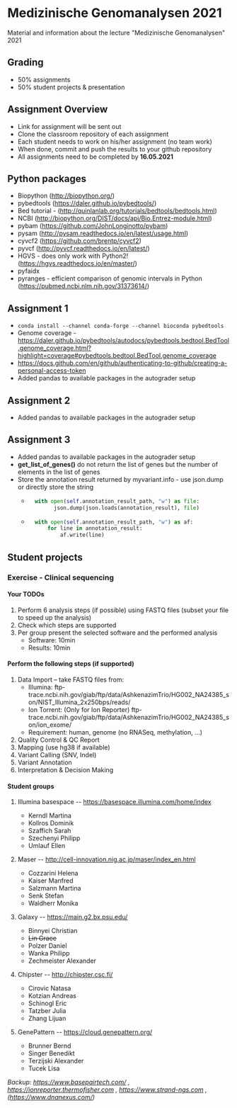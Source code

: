 # Medizinische Genomanalysen 2021
Material and information about the lecture "Medizinische Genomanalysen" 2021


## Grading
* 50% assignments
* 50% student projects & presentation

## Assignment Overview
* Link for assignment will be sent out
* Clone the classroom repository of each assignment
* Each student needs to work on his/her assignment (no team work)
* When done, commit and push the results to your github repository
* All assignments need to be completed by **16.05.2021**

## Python packages
* Biopython (http://biopython.org/)
* pybedtools (https://daler.github.io/pybedtools/)
* Bed tutorial - (http://quinlanlab.org/tutorials/bedtools/bedtools.html)
* NCBI (http://biopython.org/DIST/docs/api/Bio.Entrez-module.html)
* pybam (https://github.com/JohnLonginotto/pybam)
* pysam (http://pysam.readthedocs.io/en/latest/usage.html)
* cyvcf2 (https://github.com/brentp/cyvcf2)
* pyvcf (http://pyvcf.readthedocs.io/en/latest/)
* HGVS - does only work with Python2! (https://hgvs.readthedocs.io/en/master/)
* pyfaidx
* pyranges - efficient comparison of genomic intervals in Python (https://pubmed.ncbi.nlm.nih.gov/31373614/)



## Assignment 1
* ``conda install --channel conda-forge --channel bioconda pybedtools``
* Genome coverage - https://daler.github.io/pybedtools/autodocs/pybedtools.bedtool.BedTool.genome_coverage.html?highlight=coverage#pybedtools.bedtool.BedTool.genome_coverage
* https://docs.github.com/en/github/authenticating-to-github/creating-a-personal-access-token
* Added pandas to available packages in the autograder setup

## Assignment 2
* Added pandas to available packages in the autograder setup

## Assignment 3
* Added pandas to available packages in the autograder setup
* **get_list_of_genes()** do not return the list of genes but the number of elements in the list of genes
* Store the annotation result returned by myvariant.info - use json.dump or directly store the string
  * ```python        
      with open(self.annotation_result_path, "w") as file:
            json.dump(json.loads(annotation_result), file)
    ```
  * ```python        
      with open(self.annotation_result_path, "w") as af:
          for line in annotation_result:
              af.write(line)
    ```


## Student projects

### Exercise - Clinical sequencing

#### Your TODOs
1. Perform 6 analysis steps (if possible) using FASTQ files (subset your file to speed up the analysis)
2. Check which steps are supported
3. Per group present the selected software and the performed analysis
   * Software: 10min 
   * Results: 10min


#### Perform the following steps (if supported)
1. Data Import – take FASTQ files from:
   * Illumina: ftp-trace.ncbi.nih.gov/giab/ftp/data/AshkenazimTrio/HG002_NA24385_son/NIST_Illumina_2x250bps/reads/  
   * Ion Torrent: (Only for Ion Reporter) ftp-trace.ncbi.nih.gov/giab/ftp/data/AshkenazimTrio/HG002_NA24385_son/ion_exome/ 
   * Requirement: human, genome (no RNASeq, methylation, …)
2. Quality Control & QC Report
3. Mapping (use hg38 if available)
4. Variant Calling (SNV, Indel)
5. Variant Annotation
6. Interpretation & Decision Making

#### Student groups 
1. Illumina basespace  --  https://basespace.illumina.com/home/index 
   * Kerndl	Martina
   * Kollros	Dominik
   * Szaffich	Sarah
   * Szechenyi	Philipp
   * Umlauf	Ellen

2. Maser  --  http://cell-innovation.nig.ac.jp/maser/index_en.html
   * Cozzarini Helena
   * Kaiser	Manfred
   * Salzmann	Martina
   * Senk	Stefan   
   * Waldherr	Monika

3. Galaxy  --  https://main.g2.bx.psu.edu/ 
   * Binnyei	Christian
   * ~~Lin	Grace~~
   * Polzer	Daniel
   * Wanka	Philipp
   * Zechmeister	Alexander

4. Chipster  --  http://chipster.csc.fi/ 
   * Cirovic	Natasa
   * Kotzian	Andreas
   * Schinogl	Eric 
   * Tatzber	Julia
   * Zhang	Lijuan

5. GenePattern  --  https://cloud.genepattern.org/
   * Brunner	Bernd   
   * Singer	Benedikt
   * Terzijski	Alexander
   * Tucek	Lisa


*Backup: https://www.basepairtech.com/ , https://ionreporter.thermofisher.com , https://www.strand-ngs.com , (https://www.dnanexus.com/)*








